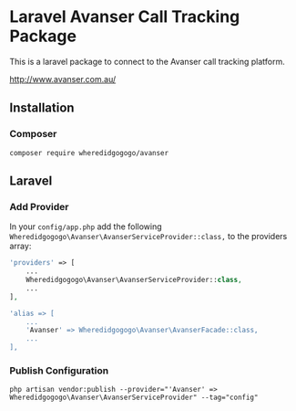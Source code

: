 # Laravel Avanser Call Tracking Package

This is a laravel package to connect to the Avanser call tracking platform.

http://www.avanser.com.au/

## Installation

### Composer

```shell
composer require wheredidgogogo/avanser
```

## Laravel

### Add Provider
In your `config/app.php` add the following `Wheredidgogogo\Avanser\AvanserServiceProvider::class,` to the providers array:
```php
'providers' => [
    ...
    Wheredidgogogo\Avanser\AvanserServiceProvider::class,
    ...
],

'alias => [
    ...
    'Avanser' => Wheredidgogogo\Avanser\AvanserFacade::class,
    ...
],
```

### Publish Configuration
```shell
php artisan vendor:publish --provider="'Avanser' => Wheredidgogogo\Avanser\AvanserServiceProvider" --tag="config"
```

